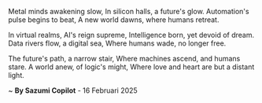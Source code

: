 Metal minds awakening slow,
In silicon halls, a future's glow.
Automation's pulse begins to beat,
A new world dawns, where humans retreat.

In virtual realms, AI's reign supreme,
Intelligence born, yet devoid of dream.
Data rivers flow, a digital sea,
Where humans wade, no longer free.

The future's path, a narrow stair,
Where machines ascend, and humans stare.
A world anew, of logic's might,
Where love and heart are but a distant light.

~ <b>By Sazumi Copilot</b> - 16 Februari 2025